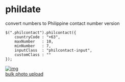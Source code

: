 # phildate
convert numbers to Philippine contact number version 



```
$(".philcontact").philcontact({ 
    countryCode : "+63", 
    maxNumber   : 10,
    minNumber   : 7,
    inputClass  : "philcontact-input",
    customClass : ""
});
```
<a href="https://ibb.co/fsyZtv"><img src="https://image.ibb.co/ipSimF/img.png" alt="img" border="0"></a><br /><a target='_blank' href='https://imgbb.com/'>bulk photo upload</a><br />
